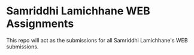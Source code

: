 # Samriddhi Lamichhane WEB Assignments

This repo will act as the submissions for all Samriddhi Lamichhane's WEB submissions.
